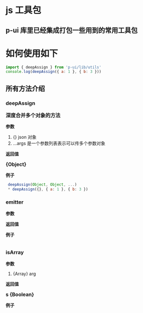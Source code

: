 # js 工具包

## p-ui 库里已经集成打包一些用到的常用工具包

# 如何使用如下

```js
import { deepAssign } from 'p-ui/lib/utils'
console.log(deepAssign({ a: 1 }, { b: 3 }))
```

## 所有方法介绍

<!-- deepAssign start -->

### **deepAssign**

**<font size="3"> 深度合并多个对象的方法 </font>**

**参数**

1.  {} json 对象
2.  ...args 是一个参数列表表示可以传多个参数对象

**返回值**

**<font size="3"> {Object} </font>**

**例子**

```js
 deepAssign(Object, Object, ...)
 * deepAssign({}, { a: 1 }, { b: 3 })

```

<!-- deepAssign end -->

<!-- emitter start -->

### **emitter**

**<font size="3"></font>**

**参数**

**返回值**

**<font size="3"></font>**

**例子**

```js

```

<!-- emitter end -->

<!-- isArray start -->

### **isArray**

**<font size="3"></font>**

**参数**

1.  {Array} arg

**返回值**

**<font size="3">s {Boolean}</font>**

**例子**

```js

```

<!-- isArray end -->
